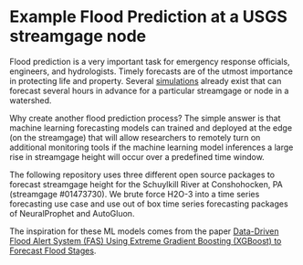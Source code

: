 # Example Flood Prediction at a USGS streamgage node

Flood prediction is a very important task for emergency response officials, engineers, and hydrologists. Timely forecasts are of the utmost importance in protecting life and property. Several [simulations](https://www.nssl.noaa.gov/projects/flash/#:~:text=The%20Flooded%20Locations%20And%20Simulated,saving%20lives%20and%20protecting%20infrastructure.) already exist that can forecast several hours in advance for a particular streamgage or node in a watershed.

Why create another flood prediction process? The simple answer is that machine learning forecasting models can trained and deployed at the edge (on the streamgage) that will allow researchers to remotely turn on additional monitoring tools if the machine learning model inferences a large rise in streamgage height will occur over a predefined time window.

The following repository uses three different open source packages to forecast streamgage height for the Schuylkill River at Conshohocken, PA (streamgage #01473730). We brute force H2O-3 into a time series forecasting use case and use out of box time series forecasting packages of NeuralProphet and AutoGluon. 

The inspiration for these ML models comes from the paper [Data-Driven Flood Alert System (FAS) Using Extreme Gradient Boosting (XGBoost) to Forecast Flood Stages](https://www.researchgate.net/publication/358910939_Data-Driven_Flood_Alert_System_FAS_Using_Extreme_Gradient_Boosting_XGBoost_to_Forecast_Flood_Stages). 
